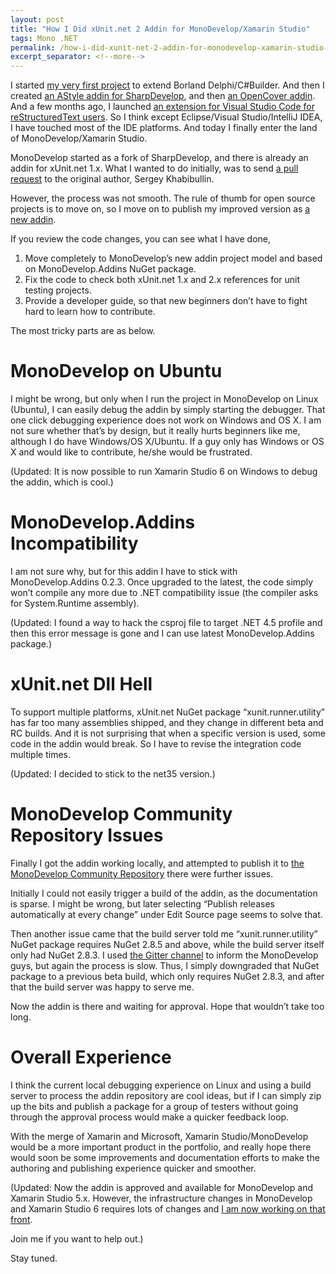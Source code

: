 ```yaml
---
layout: post
title: "How I Did xUnit.net 2 Addin for MonoDevelop/Xamarin Studio"
tags: Mono .NET
permalink: /how-i-did-xunit-net-2-addin-for-monodevelop-xamarin-studio-c61029051407
excerpt_separator: <!--more-->
---
```

I started [my very first project](https://github.com/lextm/lextudio) to extend Borland Delphi/C#Builder. And then I created [an AStyle addin for SharpDevelop](https://alex.codeplex.com/), and then [an OpenCover addin](https://blog.lextudio.com/2012/07/opencover-addin-for-sharpdevelop/). And a few months ago, I launched [an extension for Visual Studio Code for reStructuredText users](https://blog.lextudio.com/2015/11/dockpanel-suite-docs-site-restructuredtext-and-visual-studio-code/). So I think except Eclipse/Visual Studio/IntelliJ IDEA, I have touched most of the IDE platforms. And today I finally enter the land of MonoDevelop/Xamarin Studio.
<!--more-->

MonoDevelop started as a fork of SharpDevelop, and there is already an addin for xUnit.net 1.x. What I wanted to do initially, was to send [a pull request](https://github.com/xunit/xamarinstudio.xunit/pull/10) to the original author, Sergey Khabibullin.

However, the process was not smooth. The rule of thumb for open source projects is to move on, so I move on to publish my improved version as [a new addin](https://github.com/lextm/xamarinstudio.xunit).

If you review the code changes, you can see what I have done,

1. Move completely to MonoDevelop’s new addin project model and based on MonoDevelop.Addins NuGet package.
1. Fix the code to check both xUnit.net 1.x and 2.x references for unit testing projects.
1. Provide a developer guide, so that new beginners don’t have to fight hard to learn how to contribute.

The most tricky parts are as below.

# MonoDevelop on Ubuntu
I might be wrong, but only when I run the project in MonoDevelop on Linux (Ubuntu), I can easily debug the addin by simply starting the debugger. That one click debugging experience does not work on Windows and OS X. I am not sure whether that’s by design, but it really hurts beginners like me, although I do have Windows/OS X/Ubuntu. If a guy only has Windows or OS X and would like to contribute, he/she would be frustrated.

(Updated: It is now possible to run Xamarin Studio 6 on Windows to debug the addin, which is cool.)

# MonoDevelop.Addins Incompatibility

I am not sure why, but for this addin I have to stick with MonoDevelop.Addins 0.2.3. Once upgraded to the latest, the code simply won’t compile any more due to .NET compatibility issue (the compiler asks for System.Runtime assembly).

(Updated: I found a way to hack the csproj file to target .NET 4.5 profile and then this error message is gone and I can use latest MonoDevelop.Addins package.)

# xUnit.net Dll Hell

To support multiple platforms, xUnit.net NuGet package “xunit.runner.utility” has far too many assemblies shipped, and they change in different beta and RC builds. And it is not surprising that when a specific version is used, some code in the addin would break. So I have to revise the integration code multiple times.

(Updated: I decided to stick to the net35 version.)

# MonoDevelop Community Repository Issues

Finally I got the addin working locally, and attempted to publish it to [the MonoDevelop Community Repository](http://addins.monodevelop.com/) there were further issues.

Initially I could not easily trigger a build of the addin, as the documentation is sparse. I might be wrong, but later selecting “Publish releases automatically at every change” under Edit Source page seems to solve that.

Then another issue came that the build server told me “xunit.runner.utility” NuGet package requires NuGet 2.8.5 and above, while the build server itself only had NuGet 2.8.3. I used [the Gitter channel](https://gitter.im/mono/monodevelop) to inform the MonoDevelop guys, but again the process is slow. Thus, I simply downgraded that NuGet package to a previous beta build, which only requires NuGet 2.8.3, and after that the build server was happy to serve me.

Now the addin is there and waiting for approval. Hope that wouldn’t take too long.

# Overall Experience

I think the current local debugging experience on Linux and using a build server to process the addin repository are cool ideas, but if I can simply zip up the bits and publish a package for a group of testers without going through the approval process would make a quicker feedback loop.

With the merge of Xamarin and Microsoft, Xamarin Studio/MonoDevelop would be a more important product in the portfolio, and really hope there would soon be some improvements and documentation efforts to make the authoring and publishing experience quicker and smoother.

(Updated: Now the addin is approved and available for MonoDevelop and Xamarin Studio 5.x. However, the infrastructure changes in MonoDevelop and Xamarin Studio 6 requires lots of changes and [I am now working on that front](https://github.com/lextm/xamarinstudio.xunit/issues/1).

Join me if you want to help out.)

Stay tuned.


